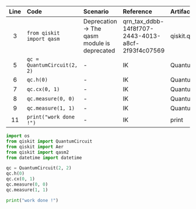 | Line | Code                                                      | Scenario                                                        | Reference                                              | Artifact                            | Refactoring                                        |
|:----:|:--------------------------------------------------------|:---------------------------------------------------------------|:-----------------------------------------------------|:------------------------------------|:--------------------------------------------------|
| 3   | `from qiskit import qasm`                               | Deprecation -> The qasm module is deprecated                   | qrn_tax_ddbb-14f8f707-2443-4013-a8cf-2f93f4c07569    | qiskit.qasm                        | `from qiskit import qasm2`                       |
| 5   | `qc = QuantumCircuit(2, 2)`                            | -                                                             | IK                                                   | QuantumCircuit                     | -                                                |
| 6   | `qc.h(0)`                                              | -                                                             | IK                                                   | QuantumCircuit                     | -                                                |
| 7   | `qc.cx(0, 1)`                                          | -                                                             | IK                                                   | QuantumCircuit                     | -                                                |
| 8   | `qc.measure(0, 0)`                                     | -                                                             | IK                                                   | QuantumCircuit                     | -                                                |
| 9   | `qc.measure(1, 1)`                                     | -                                                             | IK                                                   | QuantumCircuit                     | -                                                |
| 11  | `print("work done !")`                                 | -                                                             | IK                                                   | print                             | -                                                |

```python
import os
from qiskit import QuantumCircuit
from qiskit import Aer
from qiskit import qasm2
from datetime import datetime

qc = QuantumCircuit(2, 2)
qc.h(0)
qc.cx(0, 1)
qc.measure(0, 0)
qc.measure(1, 1)

print("work done !")
```